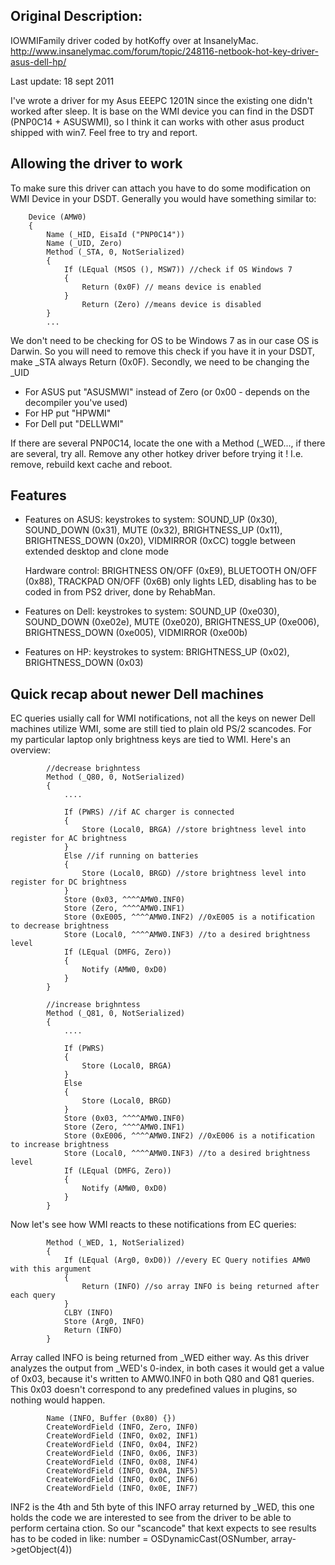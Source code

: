 ## Original Description:

IOWMIFamily driver coded by hotKoffy over at InsanelyMac.
http://www.insanelymac.com/forum/topic/248116-netbook-hot-key-driver-asus-dell-hp/

Last update: 18 sept 2011

I've wrote a driver for my Asus EEEPC 1201N since the existing one didn't worked after sleep.
It is base on the WMI device you can find in the DSDT (PNP0C14 + ASUSWMI),  so I think it can works 
with other asus product shipped with win7. Feel  free to try and report.

## Allowing the driver to work

To make sure this driver can attach you have to do some modification on WMI Device in your DSDT.
Generally you would have something similar to:

		Device (AMW0)
		{
			Name (_HID, EisaId ("PNP0C14"))
			Name (_UID, Zero)
			Method (_STA, 0, NotSerialized)
			{
            	If (LEqual (MSOS (), MSW7)) //check if OS Windows 7
            	{
                	Return (0x0F) // means device is enabled   
                }
                	Return (Zero) //means device is disabled   
            }
            ...

We don't need to be checking for OS to be Windows 7 as in our case OS is Darwin.
So you will need to remove this check if you have it in your DSDT, make _STA always Return (0x0F).
Secondly, we need to be changing the _UID

- For ASUS put "ASUSMWI" instead of Zero (or 0x00 - depends on the decompiler you've used)
- For HP put "HPWMI"
- For Dell put "DELLWMI"

If there are several PNP0C14, locate the one with a Method (_WED..., if there are several, try all.
Remove any other hotkey driver before trying it ! I.e. remove, rebuild kext cache and reboot.

## Features

- Features on ASUS:
	keystrokes to system:
	SOUND_UP (0x30), 
	SOUND_DOWN (0x31),
	MUTE (0x32),
	BRIGHTNESS_UP (0x11),
	BRIGHTNESS_DOWN (0x20),
	VIDMIRROR (0xCC) toggle between extended desktop and clone mode
	
	Hardware control:
	BRIGHTNESS ON/OFF (0xE9),
	BLUETOOTH ON/OFF (0x88),
	TRACKPAD ON/OFF (0x6B) only lights LED, disabling has to be coded in from PS2 driver, done by RehabMan.

- Features on Dell:
	keystrokes to system:
	SOUND_UP (0xe030),
	SOUND_DOWN (0xe02e),
	MUTE (0xe020),
	BRIGHTNESS_UP (0xe006),
	BRIGHTNESS_DOWN (0xe005),
	VIDMIRROR (0xe00b)
	
- Features on HP:
	keystrokes to system:
	BRIGHTNESS_UP (0x02),
	BRIGHTNESS_DOWN (0x03)

## Quick recap about newer Dell machines

EC queries usially call for WMI notifications, not all the keys on newer Dell machines utilize WMI, some are still tied to plain old PS/2 scancodes. For my particular laptop only brightness keys are tied to WMI. Here's an overview:

			//decrease brighntess
			Method (_Q80, 0, NotSerialized)
			{
            	....
            	
              	If (PWRS) //if AC charger is connected
                {
                	Store (Local0, BRGA) //store brightness level into register for AC brightness
                }
                Else //if running on batteries
                {
                	Store (Local0, BRGD) //store brightness level into register for DC brightness
                }
            	Store (0x03, ^^^^AMW0.INF0)
            	Store (Zero, ^^^^AMW0.INF1)
            	Store (0xE005, ^^^^AMW0.INF2) //0xE005 is a notification to decrease brightness
            	Store (Local0, ^^^^AMW0.INF3) //to a desired brightness level
            	If (LEqual (DMFG, Zero))
            	{
                	Notify (AMW0, 0xD0)
                }
          	} 
          	
          	//increase brighntess                     
			Method (_Q81, 0, NotSerialized)
			{                                        
            	....
            	
            	If (PWRS)
                {
                	Store (Local0, BRGA)
                }
                Else
                {
                	Store (Local0, BRGD)
                }
            	Store (0x03, ^^^^AMW0.INF0)
            	Store (Zero, ^^^^AMW0.INF1)
            	Store (0xE006, ^^^^AMW0.INF2) //0xE006 is a notification to increase brightness
            	Store (Local0, ^^^^AMW0.INF3) //to a desired brightness level
            	If (LEqual (DMFG, Zero))
            	{
                	Notify (AMW0, 0xD0)
                }
            }
            
Now let's see how WMI reacts to these notifications from EC queries:
                                           
            Method (_WED, 1, NotSerialized)
            {
                If (LEqual (Arg0, 0xD0)) //every EC Query notifies AMW0 with this argument
                {
                    Return (INFO) //so array INFO is being returned after each query
                }
                CLBY (INFO)
                Store (Arg0, INFO)
                Return (INFO)
            }
            
Array called INFO is being returned from _WED either way. As this driver analyzes the output from _WED's 0-index, in both cases it would get a value of 0x03, because it's written to AMW0.INF0 in both Q80 and Q81 queries. This 0x03 doesn't correspond to any predefined values in plugins, so nothing would happen.
            
            Name (INFO, Buffer (0x80) {})
            CreateWordField (INFO, Zero, INF0)
            CreateWordField (INFO, 0x02, INF1)
            CreateWordField (INFO, 0x04, INF2)             
            CreateWordField (INFO, 0x06, INF3)
            CreateWordField (INFO, 0x08, INF4)
            CreateWordField (INFO, 0x0A, INF5)
            CreateWordField (INFO, 0x0C, INF6)
            CreateWordField (INFO, 0x0E, INF7)
            
INF2 is the 4th and 5th byte of this INFO array returned by _WED, this one holds the code we are interested to see from the driver to be able to perform certaina ction. So our "scancode" that kext expects to see results has to be coded in like:
number = OSDynamicCast(OSNumber, array->getObject(4))           

